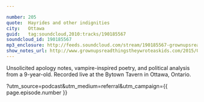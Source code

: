 ```yaml
---

number: 205
quote:  Hayrides and other indignities
city:   Ottawa
guid:   tag:soundcloud,2010:tracks/190185567
soundcloud_id: 190185567
mp3_enclosure: http://feeds.soundcloud.com/stream/190185567-grownupsreadthingstheywroteaskids-s2e05.mp3
show_notes_url: http://www.grownupsreadthingstheywroteaskids.com/2015/02/episode-205-hayrides-indignities-ottawa/
---
```


Unsolicited apology notes, vampire-inspired poetry, and political analysis from a 9-year-old. Recorded live at the Bytown Tavern in Ottawa, Ontario.

?utm_source=podcast&utm_medium=referral&utm_campaign={{ page.episode.number }}
